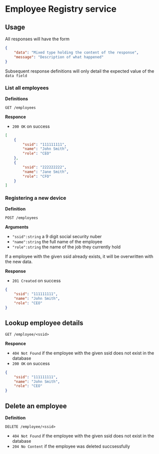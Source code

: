 # Employee Registry service

## Usage

All responses will have the form

```json
{
    "data": "Mixed type holding the content of the response",
    "message": "Description of what happened"
}
```

Subsequent response definitions will only detail the expected value of the `data field`

### List all employees

**Definitions**

`GET /employees`

**Responce**

- `200 OK` on success

```json
[
    {
        "ssid": "111111111",
        "name": "John Smith",
        "role": "CEO"
    },
    {
        "ssid": "222222222",
        "name": "Jane Smith",
        "role": "CFO"
    }
]
```

### Registering a new device

**Definition**

`POST /employees`

**Arguments**

- `"ssid":string` a 9 digit social security nuber
- `"name":string` the full name of the employee
- `"role":string` the name of the job they currently hold

If a employee with the given ssid already exists, it will be overwritten with the new data.

**Response**

- `201 Created` on success

```json
{
    "ssid": "111111111",
    "name": "John Smith",
    "role": "CEO"
}
```

## Lookup employee details

`GET /employee/<ssid>`

**Responce**
- `404 Not Found` if the employee with the given ssid does not exist in the database
- `200 OK` on success

```json
{
    "ssid": "111111111",
    "name": "John Smith",
    "role": "CEO"
}
```

## Delete an employee

**Definition**

`DELETE /employee/<ssid>`
- `404 Not Found` if the employee with the given ssid does not exist in the database
- `204 No Content` if the employee was deleted succsessfully